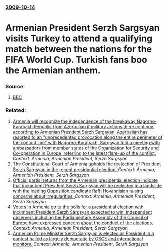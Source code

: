 ### [2009-10-14](/news/2009/10/14/index.md)

#  Armenian President Serzh Sargsyan visits Turkey to attend a qualifying match between the nations for the FIFA World Cup. Turkish fans boo the Armenian anthem. 




### Source:

1. [BBC](http://news.bbc.co.uk/2/hi/europe/8307259.stm)

### Related:

1. [Armenia will recognize the independence of the breakaway Nagorno-Karabakh Republic from Azerbaijan if military actions there continue, according to Armenian President Serzh Sargsyan. Azerbaijan has resorted to an "unprecedented provocation along the entire perimeter of the contact line" with Nagorno-Karabakh, Sargsyan told a meeting with ambassadors from member states of the Organization for Security and Co-operation in Europe, referring to the latest flare-up of the conflict. ](/news/2016/04/4/armenia-will-recognize-the-independence-of-the-breakaway-nagorno-karabakh-republic-from-azerbaijan-if-military-actions-there-continue-accor.md) _Context: Armenia, Armenian President, Serzh Sargsyan_
2. [The Constitutional Court of Armenia upholds the reelection of President Serzh Sargsyan in the recent presidential election. ](/news/2013/03/14/the-constitutional-court-of-armenia-upholds-the-reelection-of-president-serzh-sargsyan-in-the-recent-presidential-election.md) _Context: Armenia, Armenian President, Serzh Sargsyan_
3. [Official partial returns from the Armenian presidential election indicate that incumbent President Serzh Sargsyan will be reelected in a landslide with the leading Opposition candidate Raffi Hovannisian raising concerns about irregularities. ](/news/2013/02/19/official-partial-returns-from-the-armenian-presidential-election-indicate-that-incumbent-president-serzh-sargsyan-will-be-reelected-in-a-lan.md) _Context: Armenia, Armenian President, Serzh Sargsyan_
4. [Voters in Armenia go to the polls for a presidential election with incumbent President Serzh Sargsyan expected to win. Independent observers including the Parliamentary Assembly of the Council of Europe have expressed concern about the conduct of the elections. ](/news/2013/02/18/voters-in-armenia-go-to-the-polls-for-a-presidential-election-with-incumbent-president-serzh-sargsyan-expected-to-win-independent-observers.md) _Context: Armenia, Armenian President, Serzh Sargsyan_
5. [ Armenian Prime Minister Serzh Sargsyan is elected as President in a contest hailed as largely democratic by OSCE and international monitors. ](/news/2008/02/20/armenian-prime-minister-serzh-sargsyan-is-elected-as-president-in-a-contest-hailed-as-largely-democratic-by-osce-and-international-monitors.md) _Context: Armenia, Armenian President, Serzh Sargsyan_
